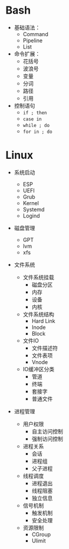 # Bash
* 基础语法：
  * Command
  * Pipeline
  * List
* 命令扩展：
  * 花括号
  * 波浪号
  * 变量
  * 分词
  * 路径
  * 引用
* 控制语句
  * `if ; then`
  * `case in`
  * `while ; do`
  * `for in ; do`
  
# Linux
* 系统启动
  * ESP
  * UEFI
  * Grub
  * Kernel
  * Systemd
  * Logind

* 磁盘管理
  * GPT
  * lvm
  * xfs

* 文件系统
  * 文件系统挂载
    * 磁盘分区
    * 内存
    * 设备
    * 内核
  * 文件系统结构
    * Hard Link
    * Inode
    * Block
  * 文件IO
    * 文件描述符
    * 文件表项
    * Vnode
  * IO缓冲区分类
    * 管道
    * 终端
    * 套接字
    * 普通文件

* 进程管理
  * 用户权限
    * 自主访问控制
    * 强制访问控制
  * 进程关系
    * 会话
    * 进程组
    * 父子进程
  * 线程调度
    * 进程退出
    * 线程阻塞
    * 独立信息
  * 信号机制
    * 触发机制
    * 安全处理
  * 资源限制
    * CGroup
    * Ulimit
